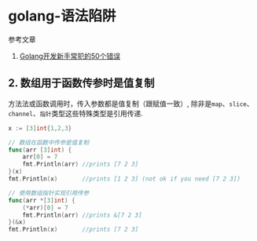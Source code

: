 # golang-语法陷阱

参考文章

1. [Golang开发新手常犯的50个错误](https://blog.csdn.net/gezhonglei2007/article/details/52237582)

## 2. 数组用于函数传参时是值复制

方法法或函数调用时，传入参数都是值复制（跟赋值一致）, 除非是`map`、`slice`、`channel`、`指针`类型这些特殊类型是引用传递.

```go
x := [3]int{1,2,3}

// 数组在函数中传参是值复制
func(arr [3]int) {
    arr[0] = 7
    fmt.Println(arr) //prints [7 2 3]
}(x)
fmt.Println(x)       //prints [1 2 3] (not ok if you need [7 2 3])

// 使用数组指针实现引用传参
func(arr *[3]int) {
    (*arr)[0] = 7
    fmt.Println(arr) //prints &[7 2 3]
}(&x)
fmt.Println(x)       //prints [7 2 3]
```
